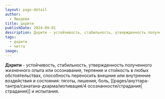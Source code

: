 ```yaml
---
layout: page-detail
author:
  - Яшодеви
title: дхрити
publishDate: 2024-09-01
description: Дхрити - устойчивость, стабильность, утвержденность полученного жизненного опыта или осознавания, терпение и стойкость в любых обстоятельствах, способность переносить внешние или внутренние воздействия и состояния тяготы, лишения, боль, страдания и испытания.
tags:
  - дхрити
  - читта
image:
---
```

**Дхрити** - устойчивость, стабильность, утвержденность полученного жизненного опыта или осознавания, терпение и стойкость в любых обстоятельствах, способность переносить внешние или внутренние воздействия и состояния: тяготы, лишения, боль, [[pages/ануттара-тантра/санатана-дхарма/мотивация/4 осознанности/страдания|страдания]] и испытания.


